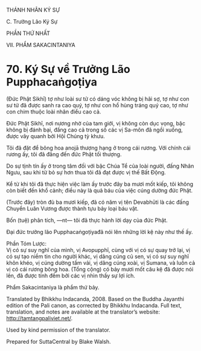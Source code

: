 THÁNH NHÂN KÝ SỰ

C. Trưởng Lão Ký Sự

PHẦN THỨ NHẤT

VII. PHẨM SAKACINTANIYA

# 70\. Ký Sự về Trưởng Lão Pupphacaṅgoṭiya

(Đức Phật Sikhī) tợ như loài sư tử có dáng vóc không bị hãi sợ, tợ như con sư tử đã được sanh ra cao quý, tợ như con hổ hùng tráng quý cao, tợ như con chim thuộc loài nhân điểu cao cả.

Đức Phật Sikhī, nơi nương nhờ của tam giới, vị không còn dục vọng, bậc không bị đánh bại, đấng cao cả trong số các vị Sa-môn đã ngồi xuống, được vây quanh bởi Hội Chúng tỳ khưu.

Tôi đã đặt để bông hoa anojā thượng hạng ở trong cái rương. Với chính cái rương ấy, tôi đã đâng đến đức Phật tối thượng.

Do sự tịnh tín ấy ở trong tâm đối với bậc Chúa Tể của loài người, đấng Nhân Ngưu, sau khi từ bỏ sự hơn thua tôi đã đạt được vị thế Bất Động.

Kể từ khi tôi đã thực hiện việc làm ấy trước đây ba mươi mốt kiếp, tôi không còn biết đến khổ cảnh; điều này là quả báu của việc cúng dường đức Phật.

(Trước đây) tròn đủ ba mươi kiếp, đã có năm vị tên Devabhūti là các đấng Chuyển Luân Vương được thành tựu bảy loại báu vật.

Bốn (tuệ) phân tích, ―nt― tôi đã thực hành lời dạy của đức Phật.

Đại đức trưởng lão Pupphacaṅgoṭiyađã nói lên những lời kệ này như thế ấy.

Phần Tóm Lược:  
Vị có sự suy nghĩ của mình, vị Avopupphī, cùng với vị có sự quay trở lại, vị có sự tạo niềm tin cho người khác, vị dâng cúng củ sen, vị có sự suy nghĩ khôn khéo, vị cúng dường tấm vải, vị dâng cúng xoài, vị Sumana, và luôn cả vị có cái rương bông hoa. (Tổng cộng) có bảy mươi mốt câu kệ đã được nói lên, đã được tính đếm bởi các vị nhìn thấy sự lợi ích.

Phẩm Sakacintaniya là phẩm thứ bảy.

Translated by Bhikkhu Indacanda, 2008. Based on the Buddha Jayanthi edition of the Pali canon, as corrected by Bhikkhu Indacanda. Full text, translation, and notes are available at the translator’s website: http://tamtangpaliviet.net/.

Used by kind permission of the translator.

Prepared for SuttaCentral by Blake Walsh.